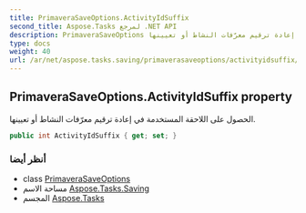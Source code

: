 ```yaml
---
title: PrimaveraSaveOptions.ActivityIdSuffix
second_title: Aspose.Tasks لمرجع .NET API
description: PrimaveraSaveOptions ملكية. الحصول على اللاحقة المستخدمة في إعادة ترقيم معرّفات النشاط أو تعيينها.
type: docs
weight: 40
url: /ar/net/aspose.tasks.saving/primaverasaveoptions/activityidsuffix/
---
```

## PrimaveraSaveOptions.ActivityIdSuffix property

الحصول على اللاحقة المستخدمة في إعادة ترقيم معرّفات النشاط أو تعيينها.

```csharp
public int ActivityIdSuffix { get; set; }
```

### أنظر أيضا

* class [PrimaveraSaveOptions](../)
* مساحة الاسم [Aspose.Tasks.Saving](../../primaverasaveoptions/)
* المجسم [Aspose.Tasks](../../../)



